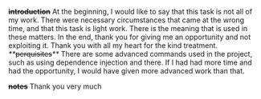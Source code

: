 **~~introduction~~**
    At the beginning, I would like to say that this task is not all of my work. There were necessary circumstances that came at the wrong time, and that this task is light work. 
    There is the meaning that is used in these matters. 
    In the end, thank you for giving me an opportunity and not exploiting it. 
    Thank you with all my heart for the kind treatment.
_**_~~perquisites~~_**_
    There are some advanced commands used in the project, such as using dependence injection  and there. 
    If I had had more time and had the opportunity, I would have given more advanced work than that.

**~~notes~~**
    Thank you very much

